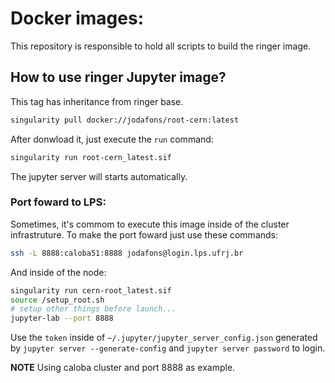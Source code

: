 # Docker images:

This repository is responsible to hold all scripts to build the ringer image.

## How to use ringer Jupyter image?

This tag has inheritance from ringer base.

```bash
singularity pull docker://jodafons/root-cern:latest
```

After donwload it, just execute the `run` command:

```bash
singularity run root-cern_latest.sif
```
The jupyter server will starts automatically. 

### Port foward to LPS:

Sometimes, it's commom to execute this image inside of the 
cluster infrastruture. To make the port foward just use these commands:

```bash
ssh -L 8888:caloba51:8888 jodafons@login.lps.ufrj.br
```

And inside of the node:
```bash
singularity run cern-root_latest.sif
source /setup_root.sh
# setup other things before launch...
jupyter-lab --port 8888
```

Use the `token` inside of `~/.jupyter/jupyter_server_config.json` generated by `jupyter server --generate-config` and `jupyter server password` to login.

**NOTE** Using caloba cluster and port 8888 as example.



